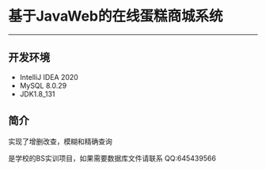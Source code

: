 # 基于JavaWeb的在线蛋糕商城系统
***
## 开发环境
+ IntelliJ IDEA 2020
+ MySQL 8.0.29
+ JDK1.8_131
## 简介
实现了增删改查，模糊和精确查询

是学校的BS实训项目，如果需要数据库文件请联系 QQ:645439566
